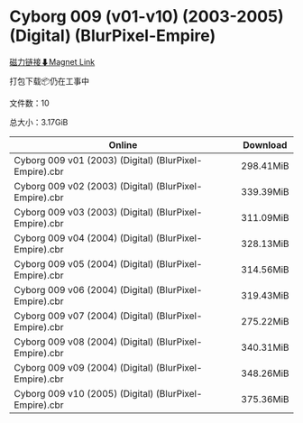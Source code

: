 # Cyborg 009 (v01-v10) (2003-2005) (Digital) (BlurPixel-Empire)

[磁力链接⬇Magnet Link](magnet:?xt=urn:btih:f358767b11fa8a52e5839a1a4cc0ef7a4495c1c1&dn=Cyborg%20009%20%28v01-v10%29%20%282003-2005%29%20%28Digital%29%20%28BlurPixel-Empire%29)

打包下载📦仍在工事中

文件数：10

总大小：3.17GiB

Online | Download
--- | ---
Cyborg 009 v01 (2003) (Digital) (BlurPixel-Empire).cbr | 298.41MiB
Cyborg 009 v02 (2003) (Digital) (BlurPixel-Empire).cbr | 339.39MiB
Cyborg 009 v03 (2003) (Digital) (BlurPixel-Empire).cbr | 311.09MiB
Cyborg 009 v04 (2004) (Digital) (BlurPixel-Empire).cbr | 328.13MiB
Cyborg 009 v05 (2004) (Digital) (BlurPixel-Empire).cbr | 314.56MiB
Cyborg 009 v06 (2004) (Digital) (BlurPixel-Empire).cbr | 319.43MiB
Cyborg 009 v07 (2004) (Digital) (BlurPixel-Empire).cbr | 275.22MiB
Cyborg 009 v08 (2004) (Digital) (BlurPixel-Empire).cbr | 340.31MiB
Cyborg 009 v09 (2004) (Digital) (BlurPixel-Empire).cbr | 348.26MiB
Cyborg 009 v10 (2005) (Digital) (BlurPixel-Empire).cbr | 375.36MiB